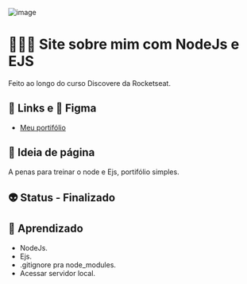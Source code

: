 ![image](https://user-images.githubusercontent.com/88604193/178566351-e4004b2d-facd-4b16-ad5e-cf50d38fb928.png)
<h1>👩🏽‍💻 Site sobre mim com NodeJs e EJS</h1>
<p>Feito ao longo do curso Discovere da Rocketseat.</p>
<h2>🎯 Links e 🎨 Figma</h2>
<ul>
  <li>
    <a href="https://sabrinaalvesbrito.com.br" target="_blank">Meu portifólio</a>
  </li>
</ul>
<h2>👾 Ideia de página</h2>
<p>A penas para treinar o node e Ejs, portifólio simples.</p>
<h2>👽 Status - Finalizado</h2>
<h2>🧐 Aprendizado</h2>
<ul>
  <li>NodeJs.</li>
  <li>Ejs.</li>
  <li>.gitignore pra node_modules.</li>
  <li>Acessar servidor local.</li>
</ul>

